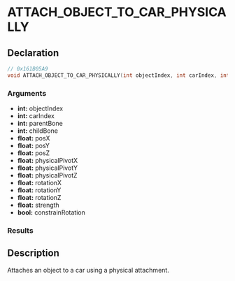 # ATTACH_OBJECT_TO_CAR_PHYSICALLY

## Declaration
```cpp
// 0x161B05A9
void ATTACH_OBJECT_TO_CAR_PHYSICALLY(int objectIndex, int carIndex, int parentBone, int childBone, float posX, float posY, float posZ, float physicalPivotX, float physicalPivotY, float physicalPivotZ, float rotationX, float rotationY, float rotationZ, float strength, bool constrainRotation);
```

### Arguments
- **int:** objectIndex
- **int:** carIndex
- **int:** parentBone
- **int:** childBone
- **float:** posX
- **float:** posY
- **float:** posZ
- **float:** physicalPivotX
- **float:** physicalPivotY
- **float:** physicalPivotZ
- **float:** rotationX
- **float:** rotationY
- **float:** rotationZ
- **float:** strength
- **bool:** constrainRotation

### Results

## Description
Attaches an object to a car using a physical attachment.